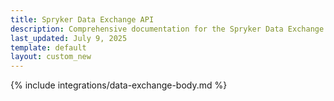 ```yaml
---
title: Spryker Data Exchange API
description: Comprehensive documentation for the Spryker Data Exchange API, enabling seamless integration and efficient data transfer between systems.
last_updated: July 9, 2025
template: default
layout: custom_new
---
```


{% include integrations/data-exchange-body.md %}